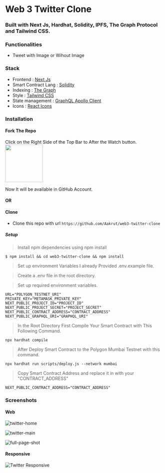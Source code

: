 # Web 3 Twitter Clone



### Built with Next Js, Hardhat, Solidity, IPFS, The Graph Protocol and Tailwind CSS.

### Functionalities

- Tweet with Image or Wihout Image


### Stack

- Frontend : [Next Js](https://nextjs.org/)
- Smart Contract Lang : [Solidity](https://docs.soliditylang.org/en/v0.8.17/)
- Indexing :  [The Graph](https://thegraph.com/en/)
- Style : [Tailwind CSS](https://tailwindcss.com/)
- State management : [GraphQL Apollo Client](https://www.apollographql.com/)
- Icons : [React Icons](https://react-icons.github.io/react-icons/)


### Installation

####  Fork The Repo 

Click on the Right Side of the Top Bar to After the Watch button. <img src="https://upload.wikimedia.org/wikipedia/commons/3/38/GitHub_Fork_Button.png" width="120px" />

Now It will be available in GitHub Account.

#### OR

#### Clone

- Clone this repo with url `https://github.com/Aakrut/web3-twitter-clone`

##### Setup

> Install npm dependencies using npm install

```shell
$ npm install && cd web3-twitter-clone && npm install
```

> Set up environment Variables I already Provided .env.example file.

> Create a .env file in the root directory.

> Set up required environment variables.

```
URL="POLYGON_TESTNET_URI"
PRIVATE_KEY="METAMASK_PRIVATE_KEY"
NEXT_PUBLIC_PROJECT_ID="PROJECT_ID"
NEXT_PUBLIC_PROJECT_SECRET="PROJECT_SECRET"
NEXT_PUBLIC_CONTRACT_ADDRESS="CONTRACT_ADDRESS"
NEXT_PUBLIC_GRAPHQL_URI="GRAPHQL_URI"
```

> In the Root Directory First Compile Your Smart Contract with This Following Command.

```shell
npx hardhat compile
```

> After Deploy Smart Contract to the Polygon Mumbai Testnet with this command.

```shell
npx hardhat run scripts/deploy.js --network mumbai
```

> Copy Smart Contract Address and replace it in with your "CONTRACT_ADDRESS"

```
NEXT_PUBLIC_CONTRACT_ADDRESS="CONTRACT_ADDRESS"
```

### Screenshots

#### Web

![twitter-home](https://user-images.githubusercontent.com/67114280/190386101-430f4c10-d533-4c85-b006-5591009bf1c9.png)

![twitter-main](https://user-images.githubusercontent.com/67114280/190386980-6f45d816-feb9-4c80-be07-1416233fa90d.png)

![full-page-shot](https://user-images.githubusercontent.com/67114280/190386248-4572fbb4-b0d1-4be9-b15e-31469e5835a8.png)

#### Responsive

![Twitter Responsive](https://user-images.githubusercontent.com/67114280/190386659-62f73b40-5785-4e82-b708-dd7ec5733ba1.png)
